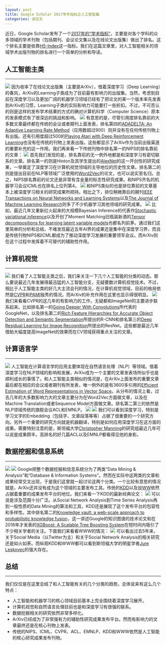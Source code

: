 ```yaml
---
layout: post
title: Google Scholar 2017学术指标之人工智能篇
categories: 读论文
---
```


近日，Google Scholar发布了一个[2017年的“学术指标”](https://scholar.googleblog.com/2017/07/2017-scholar-metrics-released.html)，主要是对各个学科的众多领域的学术刊物（包括期刊、会议论文集以及在线论文出版集）做出了排名。这个排名主要是依靠[H5-Index](https://en.wikipedia.org/wiki/H-index)这一指标。我们在这篇文章里，对人工智能相关的领域学术出版刊物的排名进行一个简单的分析和导读。

## 人工智能主类
***
![](/assets/google_ai.png)
因为收率了在线论文出版集（主要是ArXiv），借着深度学习（Deep Learning）的春风，ArXiv的Learning子类成为了目前最有影响力的出版集。当然，考虑到目前在深度学习以及更加广阔的机器学习领域已经有了把论文的某一个版本率先发表到ArXiv的习惯，Learning子类的实际影响力可能要打一些折扣。不过，不可否认的则是这样的发布学术结果的方式的确对计算机科学（Computer Science）原本的发表模式有了很深远的挑战和影响。
![](/assets/google_ai_learning.png)
有意思的是，尽管引用度排名靠前的大多数文章最终都在传统的会议或者期刊上面发表，排名第四的[ADADELTA: An Adaptive Learning Rate Method](https://arxiv.org/abs/1212.5701)（应用数超过900）则并没有在任何传统刊物上有出版。还有引用度超过500的[Playing Atari with Deep Reinforcement Learning](https://arxiv.org/abs/1312.5602)也没有在传统的刊物上发表出版。这些都显示了ArXiv作为当前出版渠道的重要补充的这一作用。我们再来看一下传统刊物中排名第一的NIPS的排名靠前的文章：
![](/assets/google_ai_nips.png)
首先我们发现的是，排名靠前的无一例外地都是和深度学习有密切联系的文章。排名第一的则是Hinton及其学生提出的[AlexNet](http://papers.nips.cc/paper/4824-imagenet-classification-with-deep-convolutional-neural-networks)的这一开创性的研究成果，一举奠定了深度学习在计算机视觉领域的主导地位的历史性文章。排名第二的则是提出目前在NLP等领域广泛使用的[Word2Vec](http://papers.nips.cc/paper/5021-distributed-representations-of-words-and-phrases-and-their-compositionality)的论文，也可以说实至名归。总之，NIPS排名靠前的论文还是非常有含金量的标志性研究成果。和NIPS齐名的机器学习会议ICML也在排名上位列第4。
![](/assets/google_ai_icml.png)
和NIPS类似的也是排位靠前的文章基本上被深度学习相关的研究成果所把持。相比之下，排位稍微靠后的期刊[IEEE Transactions on Neural Networks and Learning Systems](http://ieeexplore.ieee.org/xpl/RecentIssue.jsp?punumber=5962385)以及[The Journal of Machine Learning Research](http://www.jmlr.org/)则多了不少机器学习其他领域的研究成果。
![](/assets/google_ai_jmlr.png)
比如，最近几年又重新红火起来的大规模Bayesian Inference的代表作[Stochastic variational inference](http://www.jmlr.org/papers/volume14/hoffman13a/hoffman13a.pdf)以及开创了Moment Matching旧瓶装新酒的[Tensor decompositions for learning latent variable models](http://www.jmlr.org/papers/volume15/anandkumar14b/anandkumar14b.pdf)也都名列前茅。通过我们这里简单的分析和总结，不难发现最近五年AI界的成果还是集中在深度学习界，而且是传统刊物NIPS和ICML都成为了推动深度学习发展的重要领军会议。而ArXiv则在这个过程中发挥着不可替代的辅助性作用。

## 计算机视觉
***
![](/assets/google_cv.png)
我们看了人工智能主类之后，我们来关注一下几个人工智能的分类的动态。那么要说最近几年发展得最迅猛的人工智能分支，无疑要数计算机视觉技术。不过，相比于人工智能主类的好几大主流会刊的情况，在计算机视觉领域，目前的格局依然是[CVPR](https://en.wikipedia.org/wiki/Conference_on_Computer_Vision_and_Pattern_Recognition)和[PAMI](http://ieeexplore.ieee.org/xpl/RecentIssue.jsp?punumber=34)独秀的情况。而ArXiv的补充作用在这里也显示得很明显。
![](/assets/google_cv_cvpr.png)
我们来看看CVPR的这几年的有影响力的工作，无疑都和ImageNet的主要进步联系起来。比如排名第一的[Going Deeper With Convolutions](http://www.cv-foundation.org/openaccess/content_cvpr_2015/papers/Szegedy_Going_Deeper_With_2015_CVPR_paper.pdf)所代表的GoogleNet，以及排名第二的[Rich Feature Hierarchies for Accurate Object Detection and Semantic Segmentation](http://www.cv-foundation.org/openaccess/content_cvpr_2014/papers/Girshick_Rich_Feature_Hierarchies_2014_CVPR_paper.pdf)所提出的R-CNN和排名第三的[Deep Residual Learning for Image Recognition](http://www.cv-foundation.org/openaccess/content_cvpr_2016/papers/He_Deep_Residual_Learning_CVPR_2016_paper.pdf)所提出的ResNet。这些都是最近几年借助大幅度提高ImageNet的效果而在CV领域获得重点关注的文章。

## 计算语言学
***
![](/assets/google_nlp.png)
人工智能在计算语言学的应用主要体现在自然语言处理（NLP）等领域。借着深度学习在NLP领域的影响和发展，ArXiv成为一个主要的文章发表场所似乎也是顺利成长的事情了。和人工智能主类相似的情况是，在ArXiv上面发布的重要文章最后都在相应的会议或者期刊有所发表，唯一例外的是有3600多引用的[Efficient Estimation of Word Representations in Vector Space](https://arxiv.org/abs/1301.3781)。从分布的情况上看，过去几年的大多数影响力大的文章主要分为在Word2Vec方面做文章，以及在Machine Translation或者Sequence Model方面做文章。排名第二第三的依然是NLP领域传统的旗舰会议ACL和EMNLP。
![](/assets/google_nlp_acl.png)
![](/assets/google_nlp_emnlp.png)
我们可以看到深度学习，特别是学习文字的Embedding（包括字、文章段落等等）占据了很重要的一个研究方向。另外一个重要的研究方向就是机器翻译，特别是如何应用深度学习在这方面的成果。需要特别注意的是，斯坦福大学[Christopher Manning](https://nlp.stanford.edu/manning/)的研究组最近几年可以说是成果颇丰。高排名的好几篇ACL以及EMNLP都看得见他的身影。

## 数据挖掘和信息系统
***
![](/assets/google_dm_1.png)
![](/assets/google_dm_2.png)
Google把整个数据挖掘和信息系统分为了两类“Data Mining & Analysis”和“Database & Information Systems”。然而在实际中这两类的文章和成果经常交叉出现，于是我们这里就一起讨论这两个分类。一个比较有意思的情况就是，ArXiv还并没有成为这个领域的主要发布工具。传统的[KDD](http://www.kdd.org/)以及[WWW](https://en.wikipedia.org/wiki/International_World_Wide_Web_Conference)依然占据着重要的成果发布平台的地位。我们来看一下KDD的最新经典论文：
![](/assets/google_dm_kdd.png)
可以说是涉及范围十分广泛。从Social Network Analysis到Time Series Analysis再到一般性质的Data Mining的算法和工具，KDD还是展现了这个发布平台的包容性和多样性。其中排名第二的[Knowledge vault: a web-scale approach to probabilistic knowledge fusion](http://dl.acm.org/citation.cfm?id=2623623)，这一讲述Google的知识图谱的技术论文和在2016年才发表的[XGBoost: A Scalable Tree Boosting System](http://dl.acm.org/citation.cfm?id=2939785)在短时间内吸引了不少相关学者的关注。下面我们来看看WWW的情况：
![](/assets/google_dm_www.png)
可以看出过去5年来，关于Social Media（以Twitter为主）和关于Social Network Analysis的相关研究还是如火如荼。而纵观KDD和WWW都可以看到斯坦福大学的明星学者[Jure Leskovec](https://cs.stanford.edu/people/jure/)的强大存在。

## 总结
***
我们仅仅是在这里总结了和人工智能有关的几个分类的趋势。总体说来有这么几个特点：

*  人工智能和机器学习的核心领域目前基本上完全围绕着深度学习展开。
*  计算机视觉和自然语言处理目前也是和深度学习有很强的联系。
*  数据挖掘相关的研究依然非常多样化。
*  ArXiv已经成为了非常强有力的辅助性研究成果发布平台。然而有影响力的文章最终还是在核心刊物上发表。
*  传统的NIPS、ICML、CVPR、ACL、EMNLP、KDD和WWW依然是人工智能的核心研究成果发布刊物。

